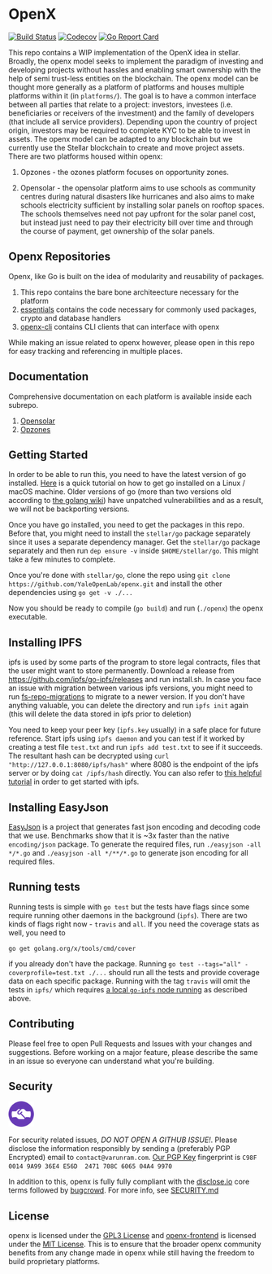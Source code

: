 # OpenX

[![Build Status](https://travis-ci.com/YaleOpenLab/openx.svg?branch=master)](https://travis-ci.com/YaleOpenLab/openx)
[![Codecov](https://codecov.io/gh/YaleOpenLab/openx/branch/master/graph/badge.svg)](https://codecov.io/gh/YaleOpenLab/openx)
[![Go Report Card](https://goreportcard.com/badge/github.com/YaleOpenLab/openx)](https://goreportcard.com/report/github.com/YaleOpenLab/openx)

This repo contains a WIP implementation of the OpenX idea in stellar. Broadly, the openx model seeks to implement the paradigm of investing and developing projects without hassles and enabling smart ownership with the help of semi trust-less entities on the blockchain. The openx model can be thought more generally as a platform of platforms and houses multiple platforms within it (in `platforms/`).  The goal is to have a common interface between all parties that relate to a project: investors, investees (i.e. beneficiaries or receivers of the investment) and the family of developers (that include all service providers). Depending upon the country of project origin, investors may be required to complete KYC to be able to invest in assets. The openx model can be adapted to any blockchain but we currently use the Stellar blockchain to create and move project assets. There are two platforms housed within openx:

1. Opzones - the ozones platform focuses on opportunity zones.

2. Opensolar - the opensolar platform aims to use schools as community centres during natural disasters like hurricanes and also aims to make schools electricity sufficient by installing solar panels on rooftop spaces. The schools themselves need not pay upfront for the solar panel cost, but instead just need to pay their electricity bill over time and through the course of payment, get ownership of the solar panels.


## Openx Repositories

Openx, like Go is built on the idea of modularity and reusability of packages.

1. This repo contains the bare bone architeecture necessary for the platform  
2. [essentials](https://github.com/Varunram/essentials) contains the code necessary for commonly used packages, crypto and database handlers  
3. [openx-cli](https://github.com/Varunram/openx-cli) contains CLI clients that can interface with openx  

While making an issue related to openx however, please open in this repo for easy tracking and referencing in multiple places.

## Documentation

Comprehensive documentation on each platform is available inside each subrepo.

1. [Opensolar](platforms/opensolar/README.md)
2. [Opzones](platforms/ozones/README.md)

## Getting Started

In order to be able to run this, you need to have the latest version of go installed. [Here](https://tecadmin.net/install-go-on-ubuntu/) is a quick tutorial on how to get go installed on a Linux / macOS machine. Older versions of go (more than two versions old according to [the golang wiki](https://github.com/golang/go/wiki/MinorReleases)) have unpatched vulnerabilities and as a result, we will not be backporting versions.

Once you have go installed, you need to get the packages in this repo. Before that, you might need to install the `stellar/go` package separately since it uses a separate dependency manager. Get the `stellar/go` package separately and then run `dep ensure -v` inside `$HOME/stellar/go`. This might take a few minutes to complete.

Once you're done with `stellar/go`, clone the repo using `git clone https://github.com/YaleOpenLab/openx.git` and install the other dependencies using `go get -v ./...`

Now you should be ready to compile (`go build`) and run (`./openx`) the openx executable.

## Installing IPFS

ipfs is used by some parts of the program to store legal contracts, files that the user might want to store permanently. Download a release from https://github.com/ipfs/go-ipfs/releases and run install.sh. In case you face an issue with migration between various ipfs versions, you might need to run [fs-repo-migrations](https://github.com/ipfs/fs-repo-migrations/blob/master/run.md) to migrate to a newer version. If you don't have anything valuable, you can delete the directory and run `ipfs init` again (this will delete the data stored in ipfs prior to deletion)

You need to keep your peer key (`ipfs.key` usually) in a safe place for future reference. Start ipfs using `ipfs daemon` and you can test if it worked by creating a test file `test.txt` and run `ipfs add test.txt` to see if it succeeds. The resultant hash can be decrypted using `curl "http://127.0.0.1:8080/ipfs/hash"` where 8080 is the endpoint of the ipfs server or by doing `cat /ipfs/hash` directly. You can also refer to [this helpful tutorial](https://michalzalecki.com/set-up-ipfs-node-on-the-server/) in order to get started with ipfs.

## Installing EasyJson

[EasyJson](https://github.com/mailru/easyjson) is a project that generates fast json encoding and decoding code that we use. Benchmarks show that it is ~3x faster than the native `encoding/json` package. To generate the required files, run `./easyjson -all */*.go` and `./easyjson -all */**/*.go` to generate json encoding for all required files.

## Running tests

Running tests is simple with `go test` but the tests have flags since some require running other daemons in the background (`ipfs`). There are two kinds of flags right now - `travis` and `all`. If you need the coverage stats as well, you need to
```
go get golang.org/x/tools/cmd/cover
```
if you already don't have the package. Running `go test --tags="all" -coverprofile=test.txt ./...` should run all the tests and provide coverage data on each specific package. Running with the tag `travis` will omit the tests in `ipfs/` which requires [a local `go-ipfs` node running](https://michalzalecki.com/set-up-ipfs-node-on-the-server/) as described above.

## Contributing

Please feel free to open Pull Requests and Issues with your changes and suggestions. Before working on a major feature, please describe the same in an issue so everyone can understand what you're building.

## Security

<img src="security/discloseio.png" width="50">  

For security related issues, *DO NOT OPEN A GITHUB ISSUE!*. Please disclose the information responsibly by sending a (preferably PGP Encrypted) email to `contact@varunram.com`. [Our PGP Key](https://pgp.mit.edu/pks/lookup?op=vindex&fingerprint=on&search=0x708C606504A49970) fingerprint is `C98F 0014 9A99 36E4 E56D  2471 708C 6065 04A4 9970`  

In addition to this, openx is fully fully compliant with the [disclose.io](https://disclose.io) core terms followed by [bugcrowd](https://www.bugcrowd.com/resource/what-is-responsible-disclosure/). For more info, see [SECURITY.md](SECURITY.md)

## License
openx is licensed under the [GPL3 License](https://github.com/YaleOpenLab/openx/blob/master/LICENSE) and [openx-frontend](https://github.com/YaleOpenLab/openx-frontend) is licensed under the [MIT License](https://github.com/YaleOpenLab/openx-frontend/blob/master/LICENSE.md). This is to ensure that the broader openx community benefits from any change made in openx while still having the freedom to build proprietary platforms.
